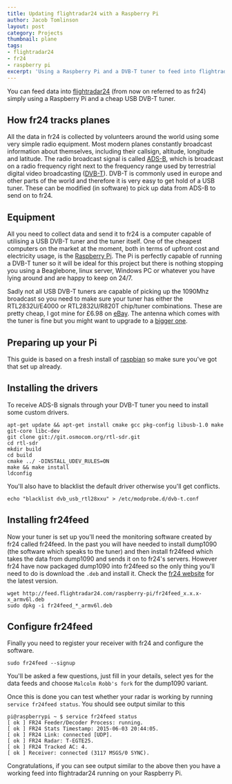 ```yaml
---
title: Updating flightradar24 with a Raspberry Pi
author: Jacob Tomlinson
layout: post
category: Projects
thumbnail: plane
tags:
- flightradar24
- fr24
- raspberry pi
excerpt: 'Using a Raspberry Pi and a DVB-T tuner to feed into flightradar24'
---
```


You can feed data into [flightradar24][fr24] (from now on referred to as fr24) simply using a Raspberry Pi and a cheap USB DVB-T tuner.

## How fr24 tracks planes

All the data in fr24 is collected by volunteers around the world using some very simple radio equipment. Most modern planes constantly broadcast information about themselves, including their callsign, altitude, longitude and latitude. The radio broadcast signal is called [ADS-B][ads-b], which is broadcast on a radio frequency right next to the frequency range used by terrestrial digital video broadcasting ([DVB-T][dvb-t]). DVB-T is commonly used in europe and other parts of the world and therefore it is very easy to get hold of a USB tuner. These can be modified (in software) to pick up data from ADS-B to send on to fr24.

## Equipment

All you need to collect data and send it to fr24 is a computer capable of utilising a USB DVB-T tuner and the tuner itself. One of the cheapest computers on the market at the moment, both in terms of upfront cost and electricity usage, is the [Raspberry Pi][raspberry-pi]. The Pi is perfectly capable of running a DVB-T tuner so it will be ideal for this project but there is nothing stopping you using a Beaglebone, linux server, Windows PC or whatever you have lying around and are happy to keep on 24/7.

Sadly not all USB DVB-T tuners are capable of picking up the 1090Mhz broadcast so you need to make sure your tuner has either the RTL2832U/E4000 or RTL2832U/R820T chip/tuner combinations. These are pretty cheap, I got mine for &pound;6.98 on [eBay][tuner-ebay-listing]. The antenna which comes with the tuner is fine but you might want to upgrade to a [bigger one][external-antenna].

## Preparing up your Pi

This guide is based on a fresh install of [raspbian][raspbian] so make sure you've got that set up already.

## Installing the drivers

To receive ADS-B signals through your DVB-T tuner you need to install some custom drivers.

```
apt-get update && apt-get install cmake gcc pkg-config libusb-1.0 make git-core libc-dev
git clone git://git.osmocom.org/rtl-sdr.git
cd rtl-sdr
mkdir build
cd build
cmake ../ -DINSTALL_UDEV_RULES=ON
make && make install
ldconfig
```

You'll also have to blacklist the default driver otherwise you'll get conflicts.

```
echo "blacklist dvb_usb_rtl28xxu" > /etc/modprobe.d/dvb-t.conf
```

## Installing fr24feed

Now your tuner is set up you'll need the monitoring software created by fr24 called fr24feed. In the past you will have needed to install dump1090 (the software which speaks to the tuner) and then install fr24feed which takes the data from dump1090 and sends it on to fr24's servers. However fr24 have now packaged dump1090 into fr24feed so the only thing you'll need to do is download the `.deb` and install it. Check the [fr24 website][fr24feed-repo] for the latest version.

```
wget http://feed.flightradar24.com/raspberry-pi/fr24feed_x.x.x-x_armv6l.deb
sudo dpkg -i fr24feed_*_armv6l.deb
```

## Configure fr24feed

Finally you need to register your receiver with fr24 and configure the software.

```
sudo fr24feed --signup
```

You'll be asked a few questions, just fill in your details, select yes for the data feeds and choose `Malcolm Robb's fork` for the dump1090 variant.

Once this is done you can test whether your radar is working by running `service fr24feed status`. You should see output similar to this

```
pi@raspberrypi ~ $ service fr24feed status
[ ok ] FR24 Feeder/Decoder Process: running.
[ ok ] FR24 Stats Timestamp: 2015-06-03 20:44:05.
[ ok ] FR24 Link: connected [UDP].
[ ok ] FR24 Radar: T-EGTE25.
[ ok ] FR24 Tracked AC: 4.
[ ok ] Receiver: connected (3117 MSGS/0 SYNC).
```

Congratulations, if you can see output similar to the above then you have a working feed into flightradar24 running on your Raspberry Pi.


[ads-b]: http://en.wikipedia.org/wiki/Automatic_dependent_surveillance-broadcast
[dvb-t]: http://en.wikipedia.org/wiki/DVB-T
[external-antenna]: http://shop.jetvision.de/epages/64807909.sf/en_GB/?ObjectPath=/Shops/64807909/Products/67100
[fr24]: http://www.flightradar24.com/
[fr24feed-repo]: http://feed.flightradar24.com/raspberry-pi/\
[raspberry-pi]: https://www.raspberrypi.org/
[raspbian]: https://www.raspbian.org/
[tuner-ebay-listing]: http://www.ebay.co.uk/itm/201338088784
